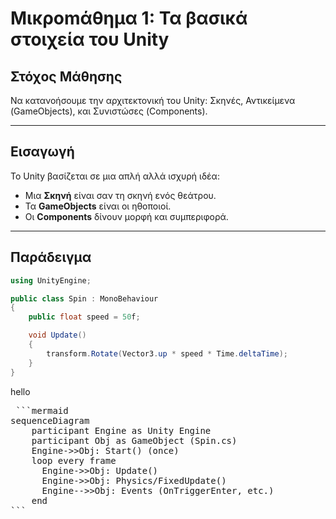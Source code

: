 # Μικροmάθημα 1: Τα βασικά στοιχεία του Unity

## Στόχος Μάθησης
Να κατανοήσουμε την αρχιτεκτονική του Unity: Σκηνές, Αντικείμενα (GameObjects), και Συνιστώσες (Components).

---

## Εισαγωγή
Το Unity βασίζεται σε μια απλή αλλά ισχυρή ιδέα:

- Μια **Σκηνή** είναι σαν τη σκηνή ενός θεάτρου.
- Τα **GameObjects** είναι οι ηθοποιοί.
- Οι **Components** δίνουν μορφή και συμπεριφορά.

---

## Παράδειγμα
```csharp
using UnityEngine;

public class Spin : MonoBehaviour
{
    public float speed = 50f;

    void Update()
    {
        transform.Rotate(Vector3.up * speed * Time.deltaTime);
    }
}
```
hello
<pre> ```mermaid 
sequenceDiagram
    participant Engine as Unity Engine
    participant Obj as GameObject (Spin.cs)
    Engine->>Obj: Start() (once)
    loop every frame
      Engine->>Obj: Update()
      Engine->>Obj: Physics/FixedUpdate()
      Engine-->>Obj: Events (OnTriggerEnter, etc.)
    end
``` </pre>
